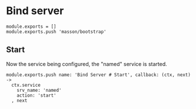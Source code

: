 
# Bind server

    module.exports = []
    module.exports.push 'masson/bootstrap'

## Start

Now the service being configured, the "named" service is started.

    module.exports.push name: 'Bind Server # Start', callback: (ctx, next) ->
      ctx.service
        srv_name: 'named'
        action: 'start'
      , next